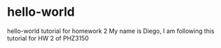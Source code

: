 # hello-world
hello-world tutorial for homework 2
My name is Diego, I am following this tutorial for HW 2 of PHZ3150
